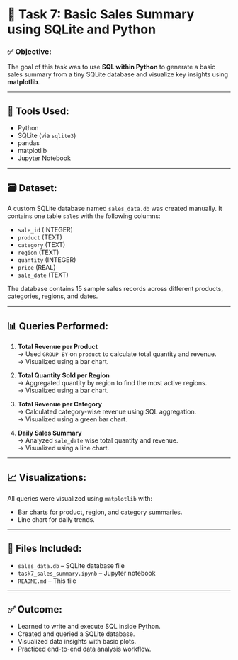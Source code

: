 # 🛒 Task 7: Basic Sales Summary using SQLite and Python


### ✅ Objective:
The goal of this task was to use **SQL within Python** to generate a basic sales summary from a tiny SQLite database and visualize key insights using **matplotlib**.

---

## 🧰 Tools Used:
- Python
- SQLite (via `sqlite3`)
- pandas
- matplotlib
- Jupyter Notebook

---

## 🗃️ Dataset:
A custom SQLite database named `sales_data.db` was created manually. It contains one table `sales` with the following columns:
- `sale_id` (INTEGER)
- `product` (TEXT)
- `category` (TEXT)
- `region` (TEXT)
- `quantity` (INTEGER)
- `price` (REAL)
- `sale_date` (TEXT)

The database contains 15 sample sales records across different products, categories, regions, and dates.

---

## 📊 Queries Performed:

1. **Total Revenue per Product**  
   → Used `GROUP BY` on `product` to calculate total quantity and revenue.  
   → Visualized using a bar chart.

2. **Total Quantity Sold per Region**  
   → Aggregated quantity by region to find the most active regions.  
   → Visualized using a bar chart.

3. **Total Revenue per Category**  
   → Calculated category-wise revenue using SQL aggregation.  
   → Visualized using a green bar chart.

4. **Daily Sales Summary**  
   → Analyzed `sale_date` wise total quantity and revenue.  
   → Visualized using a line chart.

---

## 📈 Visualizations:
All queries were visualized using `matplotlib` with:
- Bar charts for product, region, and category summaries.
- Line chart for daily trends.

---

## 📂 Files Included:
- `sales_data.db` – SQLite database file  
- `task7_sales_summary.ipynb` – Jupyter notebook    
- `README.md` – This file  

---

## ✅ Outcome:
- Learned to write and execute SQL inside Python.
- Created and queried a SQLite database.
- Visualized data insights with basic plots.
- Practiced end-to-end data analysis workflow.


